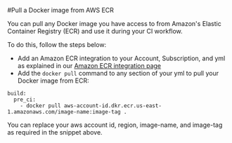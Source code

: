 
#Pull a Docker image from AWS ECR

You can pull any Docker image you have access to from Amazon's Elastic Container Registry (ECR) and use it during your CI workflow.

To do this, follow the steps below:

* Add an Amazon ECR integration to your Account, Subscription, and yml as explained in our [Amazon ECR integration page](../../../../../integrations/imageRegistries/ecr/)
* Add the `docker pull` command to any section of your yml to pull your Docker image from ECR:

```
build:
  pre_ci:
    - docker pull aws-account-id.dkr.ecr.us-east-1.amazonaws.com/image-name:image-tag .

```
You can replace your aws account id, region, image-name, and image-tag as required in the snippet above.
